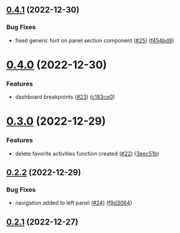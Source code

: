 ## [0.4.1](https://github.com/bcgov/nr-frontend-starting-app/compare/v0.4.0...v0.4.1) (2022-12-30)


### Bug Fixes

* fixed generic font on panel section component ([#25](https://github.com/bcgov/nr-frontend-starting-app/issues/25)) ([f454bd8](https://github.com/bcgov/nr-frontend-starting-app/commit/f454bd8a155ad1993ddae9fbc347b4f1df3ef81d))



# [0.4.0](https://github.com/bcgov/nr-frontend-starting-app/compare/v0.3.0...v0.4.0) (2022-12-30)


### Features

* dashboard breakpoints  ([#23](https://github.com/bcgov/nr-frontend-starting-app/issues/23)) ([c183ce0](https://github.com/bcgov/nr-frontend-starting-app/commit/c183ce01f9ced95c35e8997ed5b4a6ca5bf6c962))



# [0.3.0](https://github.com/bcgov/nr-frontend-starting-app/compare/v0.2.2...v0.3.0) (2022-12-29)


### Features

* delete favorite activities function created ([#22](https://github.com/bcgov/nr-frontend-starting-app/issues/22)) ([3eec51b](https://github.com/bcgov/nr-frontend-starting-app/commit/3eec51bb4b9dc500310b265c3bccbbeb9619a19f))



## [0.2.2](https://github.com/bcgov/nr-frontend-starting-app/compare/v0.2.1...v0.2.2) (2022-12-29)


### Bug Fixes

* navigation added to left panel ([#24](https://github.com/bcgov/nr-frontend-starting-app/issues/24)) ([f9d3064](https://github.com/bcgov/nr-frontend-starting-app/commit/f9d30646991992881bef691a284bde1755658d39))



## [0.2.1](https://github.com/bcgov/nr-frontend-starting-app/compare/v0.2.0...v0.2.1) (2022-12-27)




